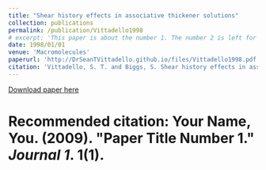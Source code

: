 ```yaml
---
title: "Shear history effects in associative thickener solutions"
collection: publications
permalink: /publication/Vittadello1998
# excerpt: 'This paper is about the number 1. The number 2 is left for future work.'
date: 1998/01/01
venue: 'Macromolecules'
paperurl: 'http://DrSeanTVittadello.github.io/files/Vittadello1998.pdf'
citation: 'Vittadello, S. T. and Biggs, S. Shear history effects in associative thickener solutions. Macromolecules, 1998, 31, 7691-7697.'
---
```

[Download paper here](http://DrSeanTVittadello.github.io/files/Vittadello1998.pdf)

# Recommended citation: Your Name, You. (2009). "Paper Title Number 1." <i>Journal 1</i>. 1(1).
